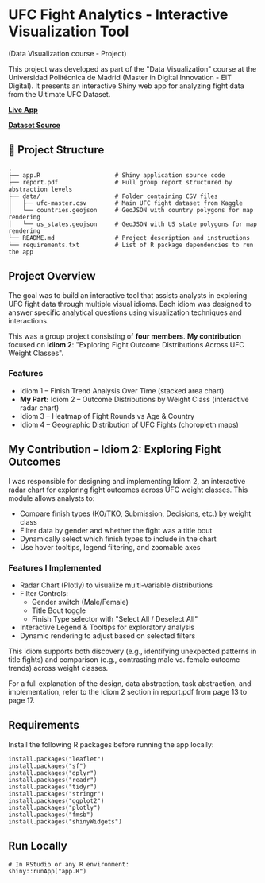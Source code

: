 # UFC Fight Analytics - Interactive Visualization Tool

(Data Visualization course - Project) 

This project was developed as part of the "Data Visualization" course at the Universidad Politécnica de Madrid (Master in Digital Innovation - EIT Digital). It presents an interactive Shiny web app for analyzing fight data from the Ultimate UFC Dataset.

[**Live App**](https://davissiemens.shinyapps.io/final/)

[**Dataset Source**](https://www.kaggle.com/datasets/mdabbert/ultimate-ufc-dataset)

## 📁 Project Structure
```
.
├── app.R                     # Shiny application source code
├── report.pdf                # Full group report structured by abstraction levels
├── data/                     # Folder containing CSV files
│   ├── ufc-master.csv        # Main UFC fight dataset from Kaggle
│   └── countries.geojson     # GeoJSON with country polygons for map rendering
│   └── us_states.geojson     # GeoJSON with US state polygons for map rendering
└── README.md                 # Project description and instructions
└── requirements.txt          # List of R package dependencies to run the app
```

## Project Overview
The goal was to build an interactive tool that assists analysts in exploring UFC fight data through multiple visual idioms. Each idiom was designed to answer specific analytical questions using visualization techniques and interactions.

This was a group project consisting of **four members**. **My contribution** focused on **Idiom 2**: "Exploring Fight Outcome Distributions Across UFC Weight Classes".

### Features
- Idiom 1 – Finish Trend Analysis Over Time (stacked area chart)
- **My Part:** Idiom 2 –  Outcome Distributions by Weight Class (interactive radar chart)
- Idiom 3 – Heatmap of Fight Rounds vs Age & Country
- Idiom 4 – Geographic Distribution of UFC Fights (choropleth maps)

## My Contribution – Idiom 2: Exploring Fight Outcomes
I was responsible for designing and implementing Idiom 2, an interactive radar chart for exploring fight outcomes across UFC weight classes. This module allows analysts to:
- Compare finish types (KO/TKO, Submission, Decisions, etc.) by weight class
- Filter data by gender and whether the fight was a title bout
- Dynamically select which finish types to include in the chart
- Use hover tooltips, legend filtering, and zoomable axes
### Features I Implemented
- Radar Chart (Plotly) to visualize multi-variable distributions
- Filter Controls:
  - Gender switch (Male/Female)
  - Title Bout toggle
  - Finish Type selector with "Select All / Deselect All"
- Interactive Legend & Tooltips for exploratory analysis
- Dynamic rendering to adjust based on selected filters

This idiom supports both discovery (e.g., identifying unexpected patterns in title fights) and comparison (e.g., contrasting male vs. female outcome trends) across weight classes.

For a full explanation of the design, data abstraction, task abstraction, and implementation, refer to the Idiom 2 section in report.pdf from page 13 to page 17.

## Requirements

Install the following R packages before running the app locally:
```
install.packages("leaflet")
install.packages("sf")
install.packages("dplyr")
install.packages("readr")
install.packages("tidyr")
install.packages("stringr")
install.packages("ggplot2")
install.packages("plotly")
install.packages("fmsb")
install.packages("shinyWidgets")
```

## Run Locally

```
# In RStudio or any R environment:
shiny::runApp("app.R")
```

